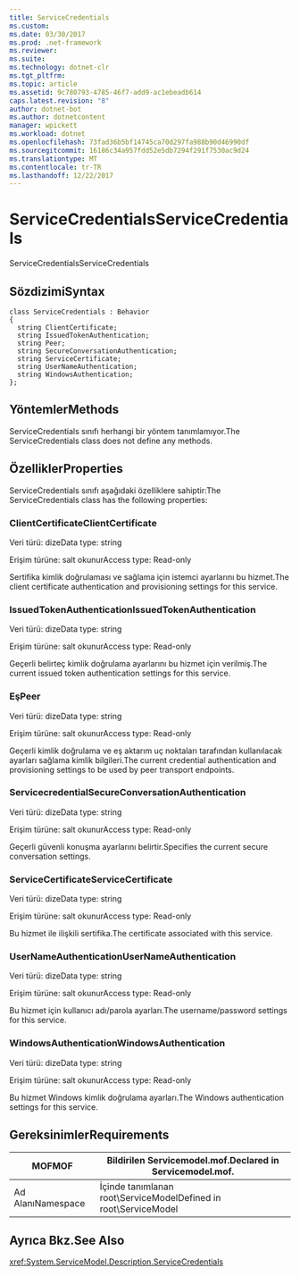 ```yaml
---
title: ServiceCredentials
ms.custom: 
ms.date: 03/30/2017
ms.prod: .net-framework
ms.reviewer: 
ms.suite: 
ms.technology: dotnet-clr
ms.tgt_pltfrm: 
ms.topic: article
ms.assetid: 9c780793-4785-46f7-add9-ac1ebeadb614
caps.latest.revision: "8"
author: dotnet-bot
ms.author: dotnetcontent
manager: wpickett
ms.workload: dotnet
ms.openlocfilehash: 73fad36b5bf14745ca70d297fa988b90d46990df
ms.sourcegitcommit: 16186c34a957fdd52e5db7294f291f7530ac9d24
ms.translationtype: MT
ms.contentlocale: tr-TR
ms.lasthandoff: 12/22/2017
---
```

# <a name="servicecredentials"></a><span data-ttu-id="f38af-102">ServiceCredentials</span><span class="sxs-lookup"><span data-stu-id="f38af-102">ServiceCredentials</span></span>
<span data-ttu-id="f38af-103">ServiceCredentials</span><span class="sxs-lookup"><span data-stu-id="f38af-103">ServiceCredentials</span></span>  
  
## <a name="syntax"></a><span data-ttu-id="f38af-104">Sözdizimi</span><span class="sxs-lookup"><span data-stu-id="f38af-104">Syntax</span></span>  
  
```  
class ServiceCredentials : Behavior  
{  
  string ClientCertificate;  
  string IssuedTokenAuthentication;  
  string Peer;  
  string SecureConversationAuthentication;  
  string ServiceCertificate;  
  string UserNameAuthentication;  
  string WindowsAuthentication;  
};  
```  
  
## <a name="methods"></a><span data-ttu-id="f38af-105">Yöntemler</span><span class="sxs-lookup"><span data-stu-id="f38af-105">Methods</span></span>  
 <span data-ttu-id="f38af-106">ServiceCredentials sınıfı herhangi bir yöntem tanımlamıyor.</span><span class="sxs-lookup"><span data-stu-id="f38af-106">The ServiceCredentials class does not define any methods.</span></span>  
  
## <a name="properties"></a><span data-ttu-id="f38af-107">Özellikler</span><span class="sxs-lookup"><span data-stu-id="f38af-107">Properties</span></span>  
 <span data-ttu-id="f38af-108">ServiceCredentials sınıfı aşağıdaki özelliklere sahiptir:</span><span class="sxs-lookup"><span data-stu-id="f38af-108">The ServiceCredentials class has the following properties:</span></span>  
  
### <a name="clientcertificate"></a><span data-ttu-id="f38af-109">ClientCertificate</span><span class="sxs-lookup"><span data-stu-id="f38af-109">ClientCertificate</span></span>  
 <span data-ttu-id="f38af-110">Veri türü: dize</span><span class="sxs-lookup"><span data-stu-id="f38af-110">Data type: string</span></span>  
  
 <span data-ttu-id="f38af-111">Erişim türüne: salt okunur</span><span class="sxs-lookup"><span data-stu-id="f38af-111">Access type: Read-only</span></span>  
  
 <span data-ttu-id="f38af-112">Sertifika kimlik doğrulaması ve sağlama için istemci ayarlarını bu hizmet.</span><span class="sxs-lookup"><span data-stu-id="f38af-112">The client certificate authentication and provisioning settings for this service.</span></span>  
  
### <a name="issuedtokenauthentication"></a><span data-ttu-id="f38af-113">IssuedTokenAuthentication</span><span class="sxs-lookup"><span data-stu-id="f38af-113">IssuedTokenAuthentication</span></span>  
 <span data-ttu-id="f38af-114">Veri türü: dize</span><span class="sxs-lookup"><span data-stu-id="f38af-114">Data type: string</span></span>  
  
 <span data-ttu-id="f38af-115">Erişim türüne: salt okunur</span><span class="sxs-lookup"><span data-stu-id="f38af-115">Access type: Read-only</span></span>  
  
 <span data-ttu-id="f38af-116">Geçerli belirteç kimlik doğrulama ayarlarını bu hizmet için verilmiş.</span><span class="sxs-lookup"><span data-stu-id="f38af-116">The current issued token authentication settings for this service.</span></span>  
  
### <a name="peer"></a><span data-ttu-id="f38af-117">Eş</span><span class="sxs-lookup"><span data-stu-id="f38af-117">Peer</span></span>  
 <span data-ttu-id="f38af-118">Veri türü: dize</span><span class="sxs-lookup"><span data-stu-id="f38af-118">Data type: string</span></span>  
  
 <span data-ttu-id="f38af-119">Erişim türüne: salt okunur</span><span class="sxs-lookup"><span data-stu-id="f38af-119">Access type: Read-only</span></span>  
  
 <span data-ttu-id="f38af-120">Geçerli kimlik doğrulama ve eş aktarım uç noktaları tarafından kullanılacak ayarları sağlama kimlik bilgileri.</span><span class="sxs-lookup"><span data-stu-id="f38af-120">The current credential authentication and provisioning settings to be used by peer transport endpoints.</span></span>  
  
### <a name="secureconversationauthentication"></a><span data-ttu-id="f38af-121">Servicecredential</span><span class="sxs-lookup"><span data-stu-id="f38af-121">SecureConversationAuthentication</span></span>  
 <span data-ttu-id="f38af-122">Veri türü: dize</span><span class="sxs-lookup"><span data-stu-id="f38af-122">Data type: string</span></span>  
  
 <span data-ttu-id="f38af-123">Erişim türüne: salt okunur</span><span class="sxs-lookup"><span data-stu-id="f38af-123">Access type: Read-only</span></span>  
  
 <span data-ttu-id="f38af-124">Geçerli güvenli konuşma ayarlarını belirtir.</span><span class="sxs-lookup"><span data-stu-id="f38af-124">Specifies the current secure conversation settings.</span></span>  
  
### <a name="servicecertificate"></a><span data-ttu-id="f38af-125">ServiceCertificate</span><span class="sxs-lookup"><span data-stu-id="f38af-125">ServiceCertificate</span></span>  
 <span data-ttu-id="f38af-126">Veri türü: dize</span><span class="sxs-lookup"><span data-stu-id="f38af-126">Data type: string</span></span>  
  
 <span data-ttu-id="f38af-127">Erişim türüne: salt okunur</span><span class="sxs-lookup"><span data-stu-id="f38af-127">Access type: Read-only</span></span>  
  
 <span data-ttu-id="f38af-128">Bu hizmet ile ilişkili sertifika.</span><span class="sxs-lookup"><span data-stu-id="f38af-128">The certificate associated with this service.</span></span>  
  
### <a name="usernameauthentication"></a><span data-ttu-id="f38af-129">UserNameAuthentication</span><span class="sxs-lookup"><span data-stu-id="f38af-129">UserNameAuthentication</span></span>  
 <span data-ttu-id="f38af-130">Veri türü: dize</span><span class="sxs-lookup"><span data-stu-id="f38af-130">Data type: string</span></span>  
  
 <span data-ttu-id="f38af-131">Erişim türüne: salt okunur</span><span class="sxs-lookup"><span data-stu-id="f38af-131">Access type: Read-only</span></span>  
  
 <span data-ttu-id="f38af-132">Bu hizmet için kullanıcı adı/parola ayarları.</span><span class="sxs-lookup"><span data-stu-id="f38af-132">The username/password settings for this service.</span></span>  
  
### <a name="windowsauthentication"></a><span data-ttu-id="f38af-133">WindowsAuthentication</span><span class="sxs-lookup"><span data-stu-id="f38af-133">WindowsAuthentication</span></span>  
 <span data-ttu-id="f38af-134">Veri türü: dize</span><span class="sxs-lookup"><span data-stu-id="f38af-134">Data type: string</span></span>  
  
 <span data-ttu-id="f38af-135">Erişim türüne: salt okunur</span><span class="sxs-lookup"><span data-stu-id="f38af-135">Access type: Read-only</span></span>  
  
 <span data-ttu-id="f38af-136">Bu hizmet Windows kimlik doğrulama ayarları.</span><span class="sxs-lookup"><span data-stu-id="f38af-136">The Windows authentication settings for this service.</span></span>  
  
## <a name="requirements"></a><span data-ttu-id="f38af-137">Gereksinimler</span><span class="sxs-lookup"><span data-stu-id="f38af-137">Requirements</span></span>  
  
|<span data-ttu-id="f38af-138">MOF</span><span class="sxs-lookup"><span data-stu-id="f38af-138">MOF</span></span>|<span data-ttu-id="f38af-139">Bildirilen Servicemodel.mof.</span><span class="sxs-lookup"><span data-stu-id="f38af-139">Declared in Servicemodel.mof.</span></span>|  
|---------|-----------------------------------|  
|<span data-ttu-id="f38af-140">Ad Alanı</span><span class="sxs-lookup"><span data-stu-id="f38af-140">Namespace</span></span>|<span data-ttu-id="f38af-141">İçinde tanımlanan root\ServiceModel</span><span class="sxs-lookup"><span data-stu-id="f38af-141">Defined in root\ServiceModel</span></span>|  
  
## <a name="see-also"></a><span data-ttu-id="f38af-142">Ayrıca Bkz.</span><span class="sxs-lookup"><span data-stu-id="f38af-142">See Also</span></span>  
 <xref:System.ServiceModel.Description.ServiceCredentials>
